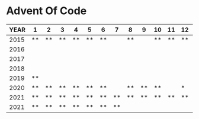 # Advent Of Code

|YEAR|1|2|3|4|5|6|7|8|9|10|11|12|13|14|15|16|17|18|19|20|21|22|23|24|25|
|------|------|------|------|------|------|------|------|------|------|------|------|------|------|------|------|------|------|------|------|------|------|------|------|------|------|
|2015|**|**|**|**|**|**||**||**|**|**||**|**|**||||**|**|||||
|2016||||||||||||||||||||||||||
|2017||||||||||||||||||||||||||
|2018||||||||||||||||||||||||||
|2019|**|||||||||||||||||||||||||
|2020|**|**|**|**|**|**||**|**|**||*|**|*||||||||||||
|2021|**|**|**|**|**|**|**|**|**|**|**|**|**|**|**|**|**|**||**|**|**|**|**|**|
|2021|**|**|**|**|**|**|**|||||||||||||||||||

